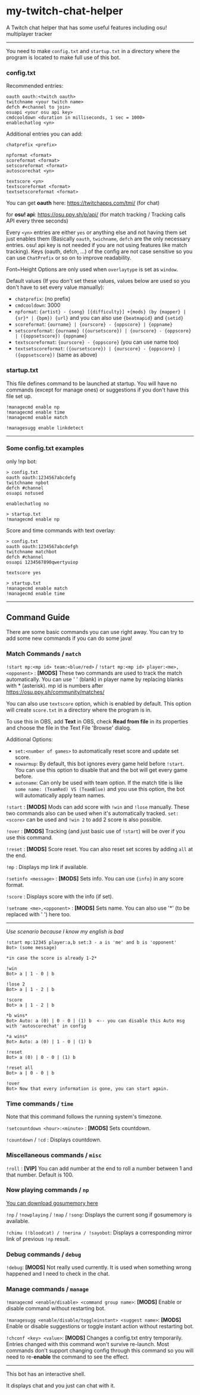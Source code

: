 # my-twitch-chat-helper
A Twitch chat helper that has some useful features including osu! multiplayer tracker

---

You need to make `config.txt` and `startup.txt` in a directory where the program is located to make full use of this bot.

### config.txt

Recommended entries:

```
oauth oauth:<twitch oauth>
twitchname <your twitch name>
defch #<channel to join>
osuapi <your osu api key>
cmdcooldown <duration in milliseconds, 1 sec = 1000>
enablechatlog <yn>
```

Additional entries you can add:

```
chatprefix <prefix>

npformat <format>
scoreformat <format>
setscoreformat <format>
autoscorechat <yn>

textscore <yn>
textscoreformat <format>
textsetscoreformat <format>
```

You can get **oauth** here: https://twitchapps.com/tmi/ (for chat)

for **osu! api**: https://osu.ppy.sh/p/api/ (for match tracking / Tracking calls API every three seconds)

Every `<yn>` entries are either `yes` or anything else and not having them set just enables them (Basically `oauth`, `twichname`, `defch` are the only necessary entries. osu! api key is not needed if you are not using features like match tracking).
Keys (oauth, defch, ...) of the config are not case sensitive so you can use `ChatPrefix` or so on to improve readability.

Font~Height Options are only used when `overlaytype` is set as `window`.

Default values (If you don't set these values, values below are used so you don't have to set every value manually):
- `chatprefix`: (no prefix)
- `cmdcooldown`: 3000
- `npformat`: `{artist} - {song} [{difficulty}] +{mods} (by {mapper} | {sr}* | {bpm}) {url}` and you can also use `{beatmapid}` and `{setid}`
- `scoreformat`: `{ourname} | {ourscore} - {oppscore} | {oppname}`
- `setscoreformat`: `{ourname} ({oursetscore}) | {ourscore} - {oppscore} | ({oppsetscore}) {oppname}`
- `textscoreformat`: `{ourscore} - {oppscore}` (you can use name too)
- `textsetscoreformat`: `({oursetscore}) | {ourscore} - {oppscore} | ({oppsetscore})` (same as above)

### startup.txt

This file defines command to be launched at startup. You will have no commands (except for manage ones) or suggestions if you don't have this file set up.

```
!managecmd enable np
!managecmd enable time
!managecmd enable match

!managesugg enable linkdetect
```

---

### Some config.txt examples

only !np bot:

```
> config.txt
oauth oauth:1234567abcdefg
twitchname npbot
defch #channel
osuapi notused

enablechatlog no

> startup.txt
!managecmd enable np
```

Score and time commands with text overlay:

```
> config.txt
oauth oauth:1234567abcdefgh
twitchname matchbot
defch #channel
osuapi 1234567890qwertyuiop

textscore yes

> startup.txt
!managecmd enable match
!managecmd enable time
```

---

## Command Guide

There are some basic commands you can use right away. You can try to add some new commands if you can do some java!

### Match Commands / `match`

`!start mp:<mp id> team:<blue/red>` / `!start mp:<mp id> player:<me>,<opponent>` :
**[MODS]** These two commands are used to track the match automatically. You can use ' ' (blank) in player name by replacing blanks with * (asterisk). mp id is numbers after https://osu.ppy.sh/community/matches/

You can also use `textscore` option, which is enabled by default. This option will create `score.txt` in a directory where the program is in.

To use this in OBS, add **Text** in OBS, check **Read from file** in its properties and choose the file in the Text File 'Browse' dialog.

Additional Options:
- `set:<number of games>` to automatically reset score and update set score.
- `nowarmup`: By default, this bot ignores every game held before `!start`. You can use this option to disable that and the bot will get every game before.
- `autoname`: Can only be used with team option. If the match title is like `some name: (TeamRed) VS (TeamBlue)` and you use this option, the bot will automatically apply team names.

`!start` :
**[MODS]** Mods can add score with `!win` and `!lose` manually. These two commands also can be used when it's automatically tracked. `set:<score>` can be used and `!win 2` to add 2 score is also possible.

`!over` :
**[MODS]** Tracking (and just basic use of `!start`) will be over if you use this command.

`!reset` :
**[MODS]** Score reset. You can also reset set scores by adding `all` at the end.

`!mp` :
Displays mp link if available.

`!setinfo <message>` :
**[MODS]** Sets info. You can use `{info}` in any score format.

`!score` :
Displays score with the info (if set).

`!setname <me>,<opponent>` :
**[MODS]** Sets name. You can also use '*' (to be replaced with ' ') here too.

---

_Use scenario because I know my english is bad_

```
!start mp:12345 player:a,b set:3 - a is 'me' and b is 'opponent'
Bot> (some message)

*in case the score is already 1-2*

!win
Bot> a | 1 - 0 | b

!lose 2
Bot> a | 1 - 2 | b

!score
Bot> a | 1 - 2 | b

*b wins*
Bot> Auto: a (0) | 0 - 0 | (1) b  <-- you can disable this Auto msg with 'autoscorechat' in config

*a wins*
Bot> Auto: a (0) | 1 - 0 | (1) b

!reset
Bot> a (0) | 0 - 0 | (1) b

!reset all
Bot> a | 0 - 0 | b

!over
Bot> Now that every information is gone, you can start again.
```

### Time commands / `time`

Note that this command follows the running system's timezone.

`!setcountdown <hour>:<minute>` :
**[MODS]** Sets countdown.

`!countdown` / `!cd` :
Displays countdown.

### Miscellaneous commands / `misc`

`!roll` :
**[VIP]** You can add number at the end to roll a number between 1 and that number. Default is 100.

### Now playing commands / `np`

[You can download gosumemory here](https://github.com/l3lackshark/gosumemory)

`!np` / `!nowplaying` / `!map` / `!song`:
Displays the current song if gosumemory is available.

`!chimu (!bloodcat) / !nerina / !sayobot`:
Displays a corresponding mirror link of previous `!np` result.

### Debug commands / `debug`

`!debug`:
**[MODS]** Not really used currently. It is used when something wrong happened and I need to check in the chat.

### Manage commands / `manage`

`!managecmd <enable/disable> <command group name>`:
**[MODS]** Enable or disable command without restarting bot.

`!managesugg <enable/disable/toggleinstant> <suggest name>`:
**[MODS]** Enable or disable suggestions or toggle instant action without restarting bot.

`!chconf <key> <value>`:
**[MODS]** Changes a config.txt entry temporarily. Entries changed with this command won't survive re-launch. Most commands don't support changing config through this command so you will need to re-**enable** the command to see the effect.

---

This bot has an interactive shell.



It displays chat and you just can chat with it.
